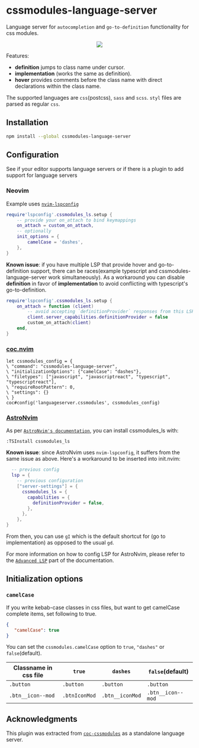 # cssmodules-language-server

Language server for `autocompletion` and `go-to-definition` functionality for css modules.

<p align="center"><img src="https://user-images.githubusercontent.com/5817809/76164832-0adaf600-6163-11ea-8c8e-548b7aeb1213.gif"></p>

Features:

- **definition** jumps to class name under cursor.
- **implementation** (works the same as definition).
- **hover** provides comments before the class name with direct declarations within the class name.

The supported languages are `css`(postcss), `sass` and `scss`. `styl` files are parsed as regular `css`.

## Installation

```sh
npm install --global cssmodules-language-server
```

## Configuration

See if your editor supports language servers or if there is a plugin to add support for language servers

### Neovim

Example uses [`nvim-lspconfig`](https://github.com/neovim/nvim-lspconfig)

```lua
require'lspconfig'.cssmodules_ls.setup {
    -- provide your on_attach to bind keymappings
    on_attach = custom_on_attach,
    -- optionally
    init_options = {
        camelCase = 'dashes',
    },
}
```

**Known issue**: if you have multiple LSP that provide hover and go-to-definition support, there can be races(example typescript and cssmodules-language-server work simultaneously). As a workaround you can disable **definition** in favor of **implementation** to avoid conflicting with typescript's go-to-definition.

```lua
require'lspconfig'.cssmodules_ls.setup {
    on_attach = function (client)
        -- avoid accepting `definitionProvider` responses from this LSP
        client.server_capabilities.definitionProvider = false
        custom_on_attach(client)
    end,
}
```

### [coc.nvim](https://github.com/neoclide/coc.nvim)

```vim
let cssmodules_config = {
\ "command": "cssmodules-language-server",
\ "initializationOptions": {"camelCase": "dashes"},
\ "filetypes": ["javascript", "javascriptreact", "typescript", "typescriptreact"],
\ "requireRootPattern": 0,
\ "settings": {}
\ }
coc#config('languageserver.cssmodules', cssmodules_config)
```

### [AstroNvim](https://github.com/AstroNvim/AstroNvim)
As per [`AstroNvim's documentation`](https://astronvim.github.io/#%EF%B8%8F-installation), you can install cssmodules_ls with:

```vim
:TSInstall cssmodules_ls
```

**Known issue**: since AstroNvim uses `nvim-lspconfig`, it suffers from the same issue as above. Here's a workaround to be inserted into init.nvim:
```lua
  -- previous config
  lsp = {
    -- previous configuration
    ["server-settings"] = {
      cssmodules_ls = {
        capabilities = {
          definitionProvider = false,
        },
      },
    },
}
```
From then, you can use `gI` which is the default shortcut for (go to implementation) as opposed to the usual `gd`.

For more information on how to config LSP for AstroNvim, please refer to the [`Advanced LSP`](https://astronvim.github.io/Recipes/advanced_lsp) part of the documentation.

## Initialization options

### `camelCase`

If you write kebab-case classes in css files, but want to get camelCase complete items, set following to true.

```json
{
   "camelCase": true
}
```

You can set the `cssmodules.camelCase` option to `true`, `"dashes"` or `false`(default).

| Classname in css file | `true`            | `dashes`        | `false`(default)  |
| --------------------- | ----------------- | --------------- | ----------------- |
| `.button`             | `.button`         | `.button`       | `.button`         |
| `.btn__icon--mod`     | `.btnIconMod`     | `.btn__iconMod` | `.btn__icon--mod` |


## Acknowledgments

This plugin was extracted from [`coc-cssmodules`](https://github.com/antonk52/coc-cssmodules) as a standalone language server.
